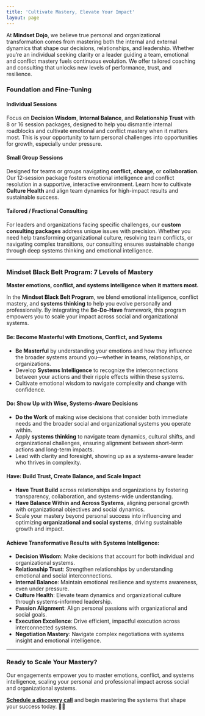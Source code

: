```yaml
---
title: 'Cultivate Mastery, Elevate Your Impact'
layout: page
---
```


At **Mindset Dojo**, we believe true personal and organizational transformation comes from mastering both the internal and external dynamics that shape our decisions, relationships, and leadership. Whether you’re an individual seeking clarity or a leader guiding a team, emotional and conflict mastery fuels continuous evolution. We offer tailored coaching and consulting that unlocks new levels of performance, trust, and resilience.

### Foundation and Fine-Tuning 

#### Individual Sessions

Focus on **Decision Wisdom**, **Internal Balance**, and **Relationship Trust** with 8 or 16 session packages, designed to help you dismantle internal roadblocks and cultivate emotional and conflict mastery when it matters most. This is your opportunity to turn personal challenges into opportunities for growth, especially under pressure.

#### Small Group Sessions

Designed for teams or groups navigating **conflict**, **change**, or **collaboration**. Our 12-session package fosters emotional intelligence and conflict resolution in a supportive, interactive environment. Learn how to cultivate **Culture Health** and align team dynamics for high-impact results and sustainable success.

#### Tailored / Fractional Consulting

For leaders and organizations facing specific challenges, our **custom consulting packages** address unique issues with precision. Whether you need help transforming organizational culture, resolving team conflicts, or navigating complex transitions, our consulting ensures sustainable change through deep systems thinking and emotional intelligence.

---

### **Mindset Black Belt Program: 7 Levels of Mastery**

**Master emotions, conflict, and systems intelligence when it matters most.**

In the **Mindset Black Belt Program**, we blend emotional intelligence, conflict mastery, and **systems thinking** to help you evolve personally and professionally. By integrating the **Be-Do-Have** framework, this program empowers you to scale your impact across social and organizational systems.

#### **Be**: **Become Masterful with Emotions, Conflict, and Systems**

- **Be Masterful** by understanding your emotions and how they influence the broader systems around you—whether in teams, relationships, or organizations.
- Develop **Systems Intelligence** to recognize the interconnections between your actions and their ripple effects within these systems.
- Cultivate emotional wisdom to navigate complexity and change with confidence.

#### **Do**: **Show Up with Wise, Systems-Aware Decisions**

- **Do the Work** of making wise decisions that consider both immediate needs and the broader social and organizational systems you operate within.
- Apply **systems thinking** to navigate team dynamics, cultural shifts, and organizational challenges, ensuring alignment between short-term actions and long-term impacts.
- Lead with clarity and foresight, showing up as a systems-aware leader who thrives in complexity.

#### **Have**: **Build Trust, Create Balance, and Scale Impact**

- **Have Trust Build** across relationships and organizations by fostering transparency, collaboration, and systems-wide understanding.
- **Have Balance Within and Across Systems**, aligning personal growth with organizational objectives and social dynamics.
- Scale your mastery beyond personal success into influencing and optimizing **organizational and social systems**, driving sustainable growth and impact.

#### **Achieve Transformative Results with Systems Intelligence**:

- **Decision Wisdom**: Make decisions that account for both individual and organizational systems.
- **Relationship Trust**: Strengthen relationships by understanding emotional and social interconnections.
- **Internal Balance**: Maintain emotional resilience and systems awareness, even under pressure.
- **Culture Health**: Elevate team dynamics and organizational culture through systems-informed leadership.
- **Passion Alignment**: Align personal passions with organizational and social goals.
- **Execution Excellence**: Drive efficient, impactful execution across interconnected systems.
- **Negotiation Mastery**: Navigate complex negotiations with systems insight and emotional intelligence.

---

### Ready to Scale Your Mastery?

Our engagements empower you to master emotions, conflict, and systems intelligence, scaling your personal and professional impact across social and organizational systems. 

**[Schedule a discovery call](https://connect.mindset.dojo.center)** and begin mastering the systems that shape your success today. 🙏🌿
